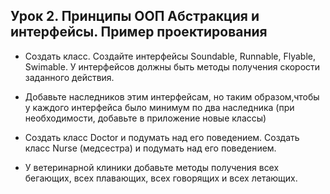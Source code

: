 ## Урок 2. Принципы ООП Абстракция и интерфейсы. Пример проектирования
+ Создать класс. Создайте интерфейсы Soundable, Runnable, Flyable, Swimable. У интерфейсов должны быть
методы получения скорости заданного действия.

+ Добавьте наследников этим интерфейсам, но таким образом,чтобы у каждого интерфейса было минимум по два наследника (при необходимости, добавьте в приложение новые классы)

+ Создать класс Doctor и подумать над его поведением. Создать класс Nurse (медсестра) и подумать над его поведением.

+ У ветеринарной клиники добавьте методы получения всех бегающих, всех плавающих, всех говорящих и всех летающих.